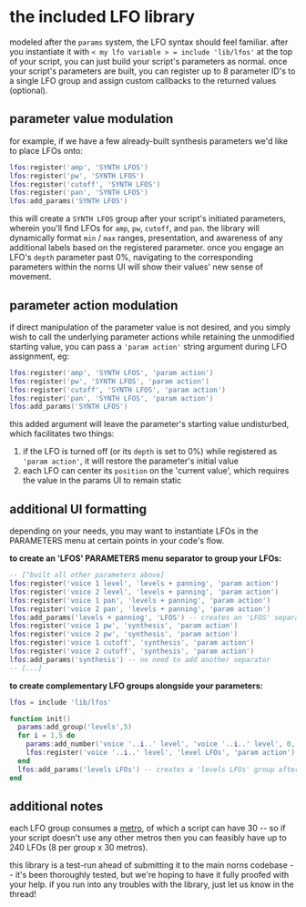 # the included LFO library

modeled after the `params` system, the LFO syntax should feel familiar. after you instantiate it with `< my lfo variable > = include 'lib/lfos'` at the top of your script, you can just build your script's parameters as normal. once your script's parameters are built, you can register up to 8 parameter ID's to a single LFO group and assign custom callbacks to the returned values (optional).

## parameter value modulation

for example, if we have a few already-built synthesis parameters we'd like to place LFOs onto:

```lua
lfos:register('amp', 'SYNTH LFOS')
lfos:register('pw', 'SYNTH LFOS')
lfos:register('cutoff', 'SYNTH LFOS')
lfos:register('pan', 'SYNTH LFOS')
lfos:add_params('SYNTH LFOS')
```

this will create a `SYNTH LFOS` group after your script's initiated parameters, wherein you'll find LFOs for `amp`, `pw`, `cutoff`, and `pan`. the library will dynamically format `min` / `max` ranges, presentation, and awareness of any additional labels based on the registered parameter. once you engage an LFO's `depth` parameter past 0%, navigating to the corresponding parameters within the norns UI will show their values' new sense of movement.

## parameter action modulation

if direct manipulation of the parameter value is not desired, and you simply wish to call the underlying parameter actions while retaining the unmodified starting value, you can pass a `'param action'` string argument during LFO assignment, eg:

```lua
lfos:register('amp', 'SYNTH LFOS', 'param action')
lfos:register('pw', 'SYNTH LFOS', 'param action')
lfos:register('cutoff', 'SYNTH LFOS', 'param action')
lfos:register('pan', 'SYNTH LFOS', 'param action')
lfos:add_params('SYNTH LFOS')
```

this added argument will leave the parameter's starting value undisturbed, which facilitates two things:

1. if the LFO is turned off (or its `depth` is set to 0%) while registered as `'param action'`, it will restore the parameter's initial value
2. each LFO can center its `position` on the 'current value', which requires the value in the params UI to remain static

## additional UI formatting

depending on your needs, you may want to instantiate LFOs in the PARAMETERS menu at certain points in your code's flow.

**to create an 'LFOS' PARAMETERS menu separator to group your LFOs:**

```lua
-- [^built all other parameters above]
lfos:register('voice 1 level', 'levels + panning', 'param action')
lfos:register('voice 2 level', 'levels + panning', 'param action')
lfos:register('voice 1 pan', 'levels + panning', 'param action')
lfos:register('voice 2 pan', 'levels + panning', 'param action')
lfos:add_params('levels + panning', 'LFOS') -- creates an 'LFOS' separator
lfos:register('voice 1 pw', 'synthesis', 'param action')
lfos:register('voice 2 pw', 'synthesis', 'param action')
lfos:register('voice 1 cutoff', 'synthesis', 'param action')
lfos:register('voice 2 cutoff', 'synthesis', 'param action')
lfos:add_params('synthesis') -- no need to add another separator
-- [...]
```

**to create complementary LFO groups alongside your parameters:**

```lua
lfos = include 'lib/lfos'

function init()
  params:add_group('levels',5)
  for i = 1,5 do
    params:add_number('voice '..i..' level', 'voice '..i..' level', 0, 127, 63)
    lfos:register('voice '..i..' level', 'level LFOs', 'param action')
  end
  lfos:add_params('levels LFOs') -- creates a 'levels LFOs' group after the 'level' group
end
```

## additional notes

each LFO group consumes a [metro](https://monome.org/docs/norns/reference/metro), of which a script can have 30 -- so if your script doesn't use any other metros then you can feasibly have up to 240 LFOs (8 per group x 30 metros).

this library is a test-run ahead of submitting it to the main norns codebase -- it's been thoroughly tested, but we're hoping to have it fully proofed with your help. if you run into any troubles with the library, just let us know in the thread!
